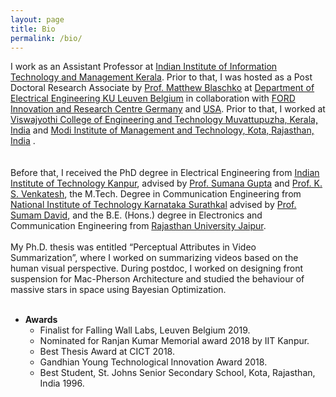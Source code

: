 ```yaml
---
layout: page
title: Bio
permalink: /bio/
---
```


I work as an Assistant Professor at [Indian Institute of Information Technology and Management Kerala](https://www.iiitmk.ac.in/). Prior to that, I was hosted as a Post Doctoral Research Associate by [Prof. Matthew Blaschko](https://homes.esat.kuleuven.be/~mblaschk/)  at [Department of Electrical Engineering KU Leuven Belgium](https://www.esat.kuleuven.be/psi) in collaboration with [FORD Innovation and Research Centre Germany](https://www.ford.de/) and [USA](https://www.ford.com/). Prior to that, I worked at [Viswajyothi College of Engineering and Technology Muvattupuzha, Kerala, India](https://vjcet.org/#/) and [Modi Institute of Management and Technology, Kota, Rajasthan, India](http://www.modiedukota.org/) .  
<br/><br/>
Before that, I received the PhD degree in Electrical Engineering from [Indian Institute of Technology Kanpur](https://iitk.ac.in/), advised by [Prof. Sumana Gupta](http://www.iitk.ac.in/ee/people/fac-pages/sumana.shtml) and [Prof. K. S. Venkatesh](http://home.iitk.ac.in/~venkats/), the M.Tech. Degree in Communication Engineering from [National Institute of Technology Karnataka Surathkal](https://www.nitk.ac.in/) advised by [Prof. Sumam David](https://sumam.nitk.ac.in/), and the B.E. (Hons.) degree in Electronics and Communication Engineering from [Rajasthan University Jaipur](https://www.uniraj.ac.in/).
<br/><br/>
My Ph.D. thesis was entitled “Perceptual Attributes in Video Summarization”, where I worked on summarizing videos based on the human visual perspective. During postdoc, I worked on designing front suspension for Mac-Pherson Architecture and studied the behaviour of massive stars in space using Bayesian Optimization. 
<br/><br/>
* **Awards**
  <br/>
  * Finalist for Falling Wall Labs, Leuven Belgium 2019.
  * Nominated for Ranjan Kumar Memorial award 2018 by IIT Kanpur.
  * Best Thesis Award at CICT 2018.
   * Gandhian Young Technological Innovation Award 2018.
   * Best Student, St. Johns Senior Secondary School, Kota, Rajasthan, India 1996.
